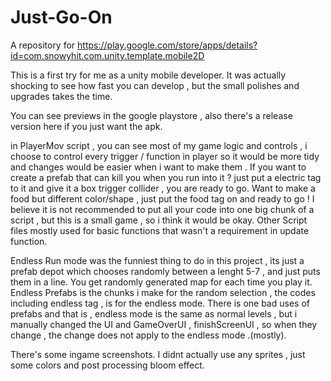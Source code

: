 # Just-Go-On
A repository for https://play.google.com/store/apps/details?id=com.snowyhit.com.unity.template.mobile2D


This is a first try for me as a unity mobile developer.
It was actually shocking to see how fast you can develop , but the small polishes and upgrades takes the time.

You can see previews in the google playstore  , also there's a release version here if you just want the apk.

in PlayerMov script , you can see most of my game logic and controls , i choose to control every trigger / function in player so it would be more tidy and changes would be easier when i want to make them . 
If you want to create a prefab that can kill you when you run into it  ? just put a electric tag to it and give it a box trigger collider , you are ready to go.
Want to make a food but different color/shape , just put the food tag on and ready to go !
I believe it is not recommended to put all your code into one big chunk of a script , but this is a small game , so i think it would be okay.
Other Script files mostly used for basic functions that wasn't a requirement in update function. 

Endless Run mode was the funniest thing to do in this project , its just a prefab depot which chooses randomly between a lenght 5-7 , and just puts them in a line. You get randomly generated map for each time you play it. Endless Prefabs is the chunks i make for the random selection , the codes including endless tag , is for the endless mode.
There is one bad uses of prefabs and that is , endless mode is the same as normal levels , but i manually changed the UI and GameOverUI , finishScreenUI , so when they change , the change does not apply to the endless mode .(mostly).

There's some ingame screenshots. I didnt actually use any sprites , just some colors and post processing bloom effect.


